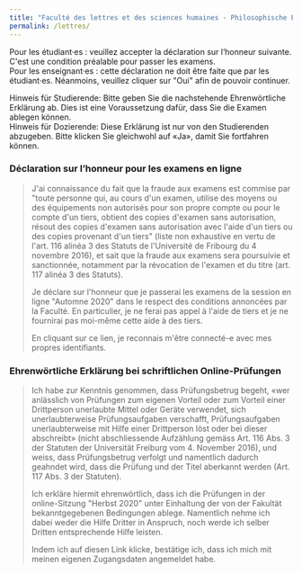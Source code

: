 ```yaml
---
title: "Faculté des lettres et des sciences humaines - Philosophische Fakultät"
permalink: /lettres/
---
```


Pour les étudiant·es : veuillez accepter la déclaration sur l’honneur suivante. C'est une condition préalable pour passer les examens.  
Pour les enseignant·es : cette déclaration ne doit être faite que par les étudiant·es. Néanmoins, veuillez cliquer sur "Oui" afin de pouvoir continuer.  
  
Hinweis für Studierende: Bitte geben Sie die nachstehende Ehrenwörtliche Erklärung ab. Dies ist eine Voraussetzung dafür, dass Sie die Examen ablegen können.  
Hinweis für Dozierende: Diese Erklärung ist nur von den Studierenden abzugeben. Bitte klicken Sie gleichwohl auf «Ja», damit Sie fortfahren können.

### Déclaration sur l’honneur pour les examens en ligne
> J'ai connaissance du fait que la fraude aux examens est commise par "toute personne qui, au cours d'un examen, utilise des moyens ou des équipements non autorisés pour son propre compte ou pour le compte d'un tiers, obtient des copies d'examen sans autorisation, résout des copies d'examen sans autorisation avec l'aide d'un tiers ou des copies provenant d'un tiers" (liste non exhaustive en vertu de l'art. 116 alinéa 3 des Statuts de l'Université de Fribourg du 4 novembre 2016), et sait que la fraude aux examens sera poursuivie et sanctionnée, notamment par la révocation de l'examen et du titre (art. 117 alinéa 3 des Statuts).
>  
> Je déclare sur l'honneur que je passerai les examens de la session en ligne "Automne 2020" dans le respect des conditions annoncées par la Faculté.  En particulier, je ne ferai pas appel à l'aide de tiers et je ne fournirai pas moi-même cette aide à des tiers.
>  
> En cliquant sur ce lien, je reconnais m'être connecté-e avec mes propres identifiants.

  

### Ehrenwörtliche Erklärung bei schriftlichen Online-Prüfungen
> Ich habe zur Kenntnis genommen, dass Prüfungsbetrug begeht, «wer anlässlich von Prüfungen zum eigenen Vorteil oder zum Vorteil einer Drittperson unerlaubte Mittel oder Geräte verwendet, sich unerlaubterweise Prüfungsaufgaben verschafft, Prüfungsaufgaben unerlaubterweise mit Hilfe einer Drittperson löst oder bei dieser abschreibt» (nicht abschliessende Aufzählung gemäss Art. 116 Abs. 3 der Statuten der Universität Freiburg vom 4. November 2016), und weiss, dass Prüfungsbetrug verfolgt und namentlich dadurch geahndet wird, dass die Prüfung und der Titel aberkannt werden (Art. 117 Abs. 3 der Statuten).
>  
> Ich erkläre hiermit ehrenwörtlich, dass ich die Prüfungen in der online-Sitzung "Herbst 2020" unter Einhaltung der von der Fakultät bekanntgegebenen Bedingungen ablege. Namentlich nehme ich dabei weder die Hilfe Dritter in Anspruch, noch werde ich selber Dritten entsprechende Hilfe leisten.
>  
> Indem ich auf diesen Link klicke, bestätige ich, dass ich mich mit meinen eigenen Zugangsdaten angemeldet habe.
